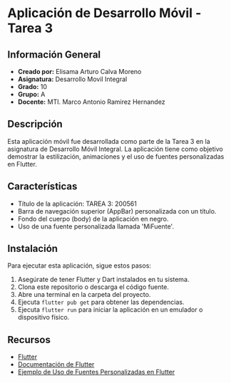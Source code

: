 # Aplicación de Desarrollo Móvil - Tarea 3

## Información General
- **Creado por:**  Elisama Arturo Calva Moreno
- **Asignatura:** Desarrollo Movil Integral
- **Grado:** 10
- **Grupo:** A
- **Docente:** MTI. Marco Antonio Ramirez Hernandez

## Descripción
Esta aplicación móvil fue desarrollada como parte de la Tarea 3 en la asignatura de Desarrollo Móvil Integral. La aplicación tiene como objetivo demostrar la estilización, animaciones y el uso de fuentes personalizadas en Flutter.

## Características
- Título de la aplicación: TAREA 3: 200561
- Barra de navegación superior (AppBar) personalizada con un título.
- Fondo del cuerpo (body) de la aplicación en negro.
- Uso de una fuente personalizada llamada 'MiFuente'.
<!-- - Inclusión de una imagen en el cuerpo de la aplicación. -->

<!-- ## Captura de Pantalla -->
<!-- ![Captura de Pantalla](/ruta/a/tu/imagen/screenshot.png) -->

## Instalación
Para ejecutar esta aplicación, sigue estos pasos:
1. Asegúrate de tener Flutter y Dart instalados en tu sistema.
2. Clona este repositorio o descarga el código fuente.
3. Abre una terminal en la carpeta del proyecto.
4. Ejecuta `flutter pub get` para obtener las dependencias.
5. Ejecuta `flutter run` para iniciar la aplicación en un emulador o dispositivo físico.

## Recursos
- [Flutter](https://flutter.dev/)
- [Documentación de Flutter](https://flutter.dev/docs)
- [Ejemplo de Uso de Fuentes Personalizadas en Flutter](https://flutter.dev/docs/cookbook/design/fonts)

<!-- ## Licencia
Este proyecto está bajo la licencia MIT. Consulta el archivo [LICENSE](/ruta/a/tu/LICENSE) para más detalles. -->
